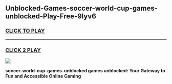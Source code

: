 
## Unblocked-Games-soccer-world-cup-games-unblocked-Play-Free-9lyv6
<h3>
<a href="https://premium76.site?title=soccer-world-cup-games-unblocked&ref=18A1">CLICK TO PLAY</a></h3>
<hr>

<h3>
<a href="https://premium76.site?title=soccer-world-cup-games-unblocked&ref=18A1">CLICK 2 PLAY</a>
  
</h3>

<a href="https://premium76.site?title=soccer-world-cup-games-unblocked&ref=18A1"><img src="https://clearcache.store/games.png"></a>


**soccer-world-cup-games-unblocked games unblocked: Your Gateway to Fun and Accessible Online Gaming**
